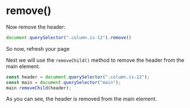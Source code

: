 # remove()

Now remove the header:

```javascript
document.querySelector(".column.is-12").remove()
```

So now, refresh your page

Next we will use the `removeChild()` method to remove the header from the main element.

```javascript
const header = document.querySelector(".column.is-12");
const main = document.querySelector("main");
main.removeChild(header);
```

As you can see, the header is removed from the main element.

